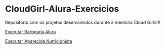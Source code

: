 # CloudGirl-Alura-Exercicios

 Repositório com os projetos desenvolvidos durante a mentoria Cloud Girls!!!

<a href="https://raizabenevides.github.io/CloudGirl-Alura-Exercicios/CloudGirls_Semana4_HTMLeCSS_Barbearia%20Alura/produtos.html">Executar Barbearia Alura</a>

 <a href="https://raizabenevides.github.io/CloudGirl-Alura-Exercicios/CloudGirls_Semana4e5_JavaScript/">Executar Aparecida Nutricionista</a>
 
